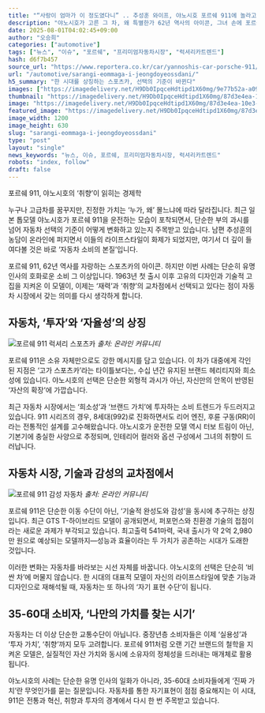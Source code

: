 ```yaml
---
title: "“사랑이 엄마가 이 정도였다니” .. 추성훈 와이프, 야노시호 포르쉐 911에 놀라고 자동차에 ‘감탄’ 나온다"
description: "야노시호가 고른 그 차, 왜 특별한가 62년 역사의 아이콘, 그녀 손에 포르쉐 911, 그 성능과 존재감 ..."
date: 2025-08-01T04:02:45+09:00
author: "오승희"
categories: ["automotive"]
tags: ["뉴스", "이슈", "포르쉐", "프리미엄자동차시장", "럭셔리카트렌드"]
hash: d6f7b457
source_url: "https://www.reportera.co.kr/car/yannoshis-car-porsche-911/"
url: "/automotive/sarangi-eommaga-i-jeongdoyeossdani/"
h5_summary: "한 시대를 상징하는 스포츠카, 선택의 기준이 바뀐다"
images: ["https://imagedelivery.net/H9Db0IpqceHdtipd1X60mg/9e77b52a-a093-4d70-6ca5-30879ffb9b00/public", "https://imagedelivery.net/H9Db0IpqceHdtipd1X60mg/e45898b4-28fc-4ea8-1a70-ab42157c6f00/public", "https://imagedelivery.net/H9Db0IpqceHdtipd1X60mg/87d3e4ea-10e3-418f-bdcb-64661f153a00/public"]
thumbnail: "https://imagedelivery.net/H9Db0IpqceHdtipd1X60mg/87d3e4ea-10e3-418f-bdcb-64661f153a00/public"
image: "https://imagedelivery.net/H9Db0IpqceHdtipd1X60mg/87d3e4ea-10e3-418f-bdcb-64661f153a00/public"
featured_image: "https://imagedelivery.net/H9Db0IpqceHdtipd1X60mg/87d3e4ea-10e3-418f-bdcb-64661f153a00/public"
image_width: 1200
image_height: 630
slug: "sarangi-eommaga-i-jeongdoyeossdani"
type: "post"
layout: "single"
news_keywords: "뉴스, 이슈, 포르쉐, 프리미엄자동차시장, 럭셔리카트렌드"
robots: "index, follow"
draft: false
---
```


포르쉐 911, 야노시호의 ‘취향’이 읽히는 경제학

누구나 고급차를 꿈꾸지만, 진정한 가치는 ‘누가, 왜’ 몰느냐에 따라 달라집니다. 최근 일본 톱모델 야노시호가 포르쉐 911을 운전하는 모습이 포착되면서, 단순한 부의 과시를 넘어 자동차 선택의 기준이 어떻게 변화하고 있는지 주목받고 있습니다. 남편 추성훈의 농담이 온라인에 퍼지면서 이들의 라이프스타일이 화제가 되었지만, 여기서 더 깊이 들여다볼 것은 바로 ‘자동차 소비의 본질’입니다.

포르쉐 911, 62년 역사를 자랑하는 스포츠카의 아이콘. 하지만 이번 사례는 단순히 유명 인사의 호화로운 소비 그 이상입니다. 1963년 첫 출시 이후 고유의 디자인과 기술적 고집을 지켜온 이 모델이, 이제는 ‘재력’과 ‘취향’의 교차점에서 선택되고 있다는 점이 자동차 시장에서 갖는 의미를 다시 생각하게 합니다.

## 자동차, ‘투자’와 ‘자율성’의 상징

![포르쉐 911 럭셔리 스포츠카](https://imagedelivery.net/H9Db0IpqceHdtipd1X60mg/9e77b52a-a093-4d70-6ca5-30879ffb9b00/public)
*출처: 온라인 커뮤니티*


포르쉐 911은 소유 자체만으로도 강한 메시지를 담고 있습니다. 이 차가 대중에게 각인된 지점은 ‘고가 스포츠카’라는 타이틀보다는, 수십 년간 유지된 브랜드 헤리티지와 희소성에 있습니다. 야노시호의 선택은 단순한 외형적 과시가 아닌, 자신만의 안목이 반영된 ‘자산의 확장’에 가깝습니다.

최근 자동차 시장에서는 ‘희소성’과 ‘브랜드 가치’에 투자하는 소비 트렌드가 두드러지고 있습니다. 911 시리즈의 경우, 8세대(992)로 진화하면서도 리어 엔진, 후륜 구동(RR)이라는 전통적인 설계를 고수해왔습니다. 야노시호가 운전한 모델 역시 터보 트림이 아닌, 기본기에 충실한 사양으로 추정되며, 인테리어 컬러와 옵션 구성에서 그녀의 취향이 드러납니다.

## 자동차 시장, 기술과 감성의 교차점에서

![포르쉐 911 감성 자동차](https://imagedelivery.net/H9Db0IpqceHdtipd1X60mg/e45898b4-28fc-4ea8-1a70-ab42157c6f00/public)
*출처: 온라인 커뮤니티*


포르쉐 911은 단순한 이동 수단이 아닌, ‘기술적 완성도와 감성’을 동시에 추구하는 상징입니다. 최근 GTS T-하이브리드 모델이 공개되면서, 퍼포먼스와 친환경 기술의 접점이라는 새로운 과제가 부각되고 있습니다. 최고출력 541마력, 국내 출시가 약 2억 2,980만 원으로 예상되는 모델까지—성능과 효율이라는 두 가치가 공존하는 시대가 도래한 것입니다.

이러한 변화는 자동차를 바라보는 시선 자체를 바꿉니다. 야노시호의 선택은 단순히 ‘비싼 차’에 머물지 않습니다. 한 시대의 대표적 모델이 자신의 라이프스타일에 맞춘 기능과 디자인으로 재해석될 때, 자동차는 또 하나의 ‘자기 표현 수단’이 됩니다.

## 35-60대 소비자, ‘나만의 가치를 찾는 시기’

자동차는 더 이상 단순한 교통수단이 아닙니다. 중장년층 소비자들은 이제 ‘실용성’과 ‘투자 가치’, ‘취향’까지 모두 고려합니다. 포르쉐 911처럼 오랜 기간 브랜드의 철학을 지켜온 모델은, 실질적인 자산 가치와 동시에 소유자의 정체성을 드러내는 매개체로 활용됩니다.

야노시호의 사례는 단순한 유명 인사의 일화가 아니라, 35-60대 소비자들에게 ‘진짜 가치’란 무엇인가를 묻는 질문입니다. 자동차를 통한 자기표현이 점점 중요해지는 이 시대, 911은 전통과 혁신, 취향과 투자의 경계에서 다시 한 번 주목받고 있습니다.
